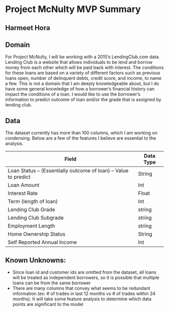 # Project McNulty MVP Summary

## Harmeet Hora

## Domain

 

For Project McNulty, I will be working with a 2015’s LendingClub.com data. Lending Club is a website that allows individuals to be lend and borrow money from each other which will be paid back with interest. The conditions for these loans are based on a variety of different factors such as previous loans open, number of delinquent debts, credit score, and income, to name a few. This is not a domain that I am deeply knowledgeable about, but I do have some general knowledge of how a borrower’s financial history can impact the conditions of a loan. I would like to use the borrower’s information to predict outcome of loan and/or the grade that is assigned by lending club.

 

## Data

 

The dataset currently has more than 100 columns, which I am working on condensing. Below are a few of the features I believe are essential to the analysis.

 

| **Field**                                                    | **Data Type** |
| ------------------------------------------------------------ | ------------- |
| Loan Status – (Essentially outcome of loan) – Value to   predict | String        |
| Loan Amount                                                  | Int           |
| Interest Rate                                                | Float         |
| Term (length of loan)                                        | Int           |
| Lending Club Grade                                           | string        |
| Lending Club Subgrade                                        | string        |
| Employment Length                                            | string        |
| Home Ownership Status                                        | String        |
| Self Reported Annual Income                                  | Int           |

 

 

## Known Unknowns:

 

- Since loan id and customer ids are omitted from the dataset, all loans will be treated as independent borrowers, so it is possible that multiple loans can be from the same borrower
- There are many columns that convey what seems to be redundant information (ex: # of trades in last 12 months vs # of trades within 24 months). It will take some feature analysis to determine which data points are significant to the model